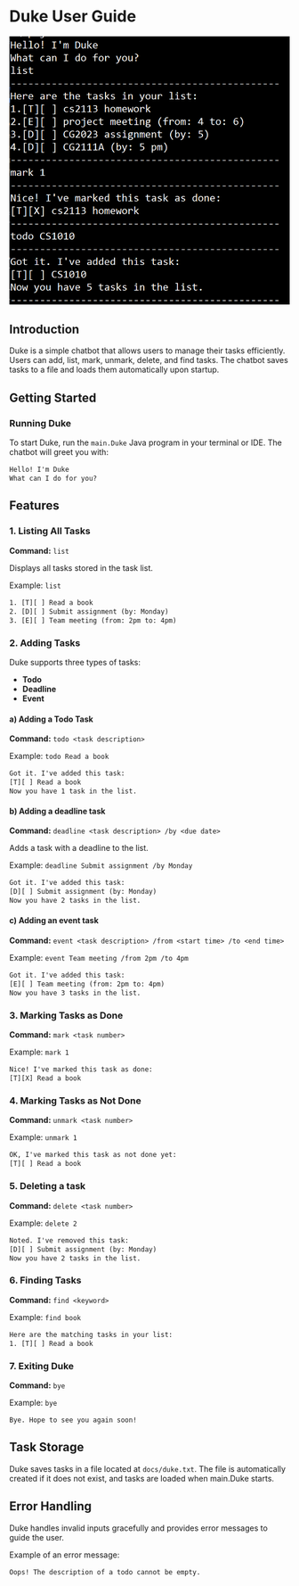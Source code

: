 # Duke User Guide

![img.png](docs/img.png)
## Introduction
Duke is a simple chatbot that allows users to manage their tasks efficiently. Users can add, list, mark, unmark, delete, and find tasks. The chatbot saves tasks to a file and loads them automatically upon startup.

## Getting Started

### Running Duke
To start Duke, run the `main.Duke` Java program in your terminal or IDE. The chatbot will greet you with:
```
Hello! I'm Duke
What can I do for you?
```

## Features

### 1. Listing All Tasks
**Command:** `list`

Displays all tasks stored in the task list.

Example: `list`

```
1. [T][ ] Read a book
2. [D][ ] Submit assignment (by: Monday)
3. [E][ ] Team meeting (from: 2pm to: 4pm)
```

### 2. Adding Tasks
Duke supports three types of tasks:
- **Todo**
- **Deadline**
- **Event**

#### a) Adding a Todo Task
**Command:** `todo <task description>`

Example: `todo Read a book`

```
Got it. I've added this task:
[T][ ] Read a book
Now you have 1 task in the list.
```

#### b) Adding a deadline task
**Command:** `deadline <task description> /by <due date>`

Adds a task with a deadline to the list.

Example: `deadline Submit assignment /by Monday`

```
Got it. I've added this task:
[D][ ] Submit assignment (by: Monday)
Now you have 2 tasks in the list.
```

#### c) Adding an event task 
**Command:** `event <task description> /from <start time> /to <end time>`

Example: `event Team meeting /from 2pm /to 4pm`

```
Got it. I've added this task:
[E][ ] Team meeting (from: 2pm to: 4pm)
Now you have 3 tasks in the list.
```

### 3. Marking Tasks as Done
**Command:** `mark <task number>`

Example: `mark 1`

```
Nice! I've marked this task as done:
[T][X] Read a book
```

### 4. Marking Tasks as Not Done
**Command:** `unmark <task number>`

Example: `unmark 1`

```
OK, I've marked this task as not done yet:
[T][ ] Read a book
```

### 5. Deleting a task
**Command:** `delete <task number>`

Example: `delete 2`

```
Noted. I've removed this task:
[D][ ] Submit assignment (by: Monday)
Now you have 2 tasks in the list.
```

### 6. Finding Tasks
**Command:** `find <keyword>`

Example: `find book`

```
Here are the matching tasks in your list:
1. [T][ ] Read a book
```

### 7. Exiting Duke
**Command:** `bye`

Example: `bye`

```
Bye. Hope to see you again soon!
```

## Task Storage
Duke saves tasks in a file located at `docs/duke.txt`. The file is automatically created if it does not exist, and tasks are loaded when main.Duke starts.

## Error Handling
Duke handles invalid inputs gracefully and provides error messages to guide the user.

Example of an error message:
```
Oops! The description of a todo cannot be empty.
```
